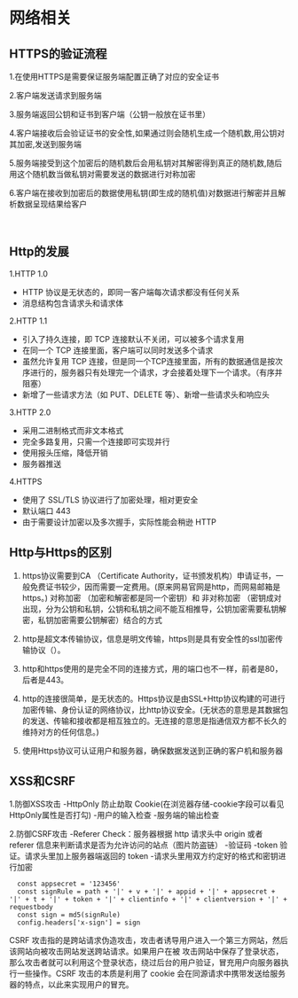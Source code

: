 # 网络相关
## HTTPS的验证流程
1.在使用HTTPS是需要保证服务端配置正确了对应的安全证书 

2.客户端发送请求到服务端 

3.服务端返回公钥和证书到客户端（公钥一般放在证书里） 

4.客户端接收后会验证证书的安全性,如果通过则会随机生成一个随机数,用公钥对其加密,发送到服务端 

5.服务端接受到这个加密后的随机数后会用私钥对其解密得到真正的随机数,随后用这个随机数当做私钥对需要发送的数据进行对称加密 

6.客户端在接收到加密后的数据使用私钥(即生成的随机值)对数据进行解密并且解析数据呈现结果给客户 

<br>

## Http的发展
1.HTTP 1.0
  + HTTP 协议是无状态的，即同一客户端每次请求都没有任何关系
  + 消息结构包含请求头和请求体

2.HTTP 1.1
+ 引入了持久连接，即 TCP 连接默认不关闭，可以被多个请求复用
+ 在同一个 TCP 连接里面，客户端可以同时发送多个请求
+ 虽然允许复用 TCP 连接，但是同一个TCP连接里面，所有的数据通信是按次序进行的，服务器只有处理完一个请求，才会接着处理下一个请求。（有序并阻塞）
+ 新增了一些请求方法（如 PUT、DELETE 等）、新增一些请求头和响应头

3.HTTP 2.0
+ 采用二进制格式而非文本格式
+ 完全多路复用，只需一个连接即可实现并行
+ 使用报头压缩，降低开销
+ 服务器推送

4.HTTPS
+ 使用了 SSL/TLS 协议进行了加密处理，相对更安全
+ 默认端口 443
+ 由于需要设计加密以及多次握手，实际性能会稍逊 HTTP

## Http与Https的区别
1. https协议需要到CA  （Certificate Authority，证书颁发机构）申请证书，一般免费证书较少，因而需要一定费用。(原来网易官网是http，而网易邮箱是https。)
对称加密 （加密和解密都是同一个密钥）和 非对称加密 （密钥成对出现，分为公钥和私钥，公钥和私钥之间不能互相推导，公钥加密需要私钥解密，私钥加密需要公钥解密）结合的方式
2. http是超文本传输协议，信息是明文传输，https则是具有安全性的ssl加密传输协议（）。

3. http和https使用的是完全不同的连接方式，用的端口也不一样，前者是80，后者是443。

4. http的连接很简单，是无状态的。Https协议是由SSL+Http协议构建的可进行加密传输、身份认证的网络协议，比http协议安全。(无状态的意思是其数据包的发送、传输和接收都是相互独立的。无连接的意思是指通信双方都不长久的维持对方的任何信息。)
5. 使用Https协议可认证用户和服务器，确保数据发送到正确的客户机和服务器

## XSS和CSRF
1.防御XSS攻击
-HttpOnly 防止劫取 Cookie(在浏览器存储-cookie字段可以看见HttpOnly属性是否打勾)
-用户的输入检查
-服务端的输出检查

2.防御CSRF攻击
-Referer Check：服务器根据 http 请求头中 origin 或者 referer 信息来判断请求是否为允许访问的站点（图片防盗链）
-验证码
-token 验证。请求头里加上服务器端返回的 token
-请求头里用双方约定好的格式和密钥进行加密

  ```vue
    const appsecret = '123456'
    const signRule = path + '|' + v + '|' + appid + '|' + appsecret + '|' + t + '|' + token + '|' + clientinfo + '|' + clientversion + '|' + requestbody
    const sign = md5(signRule)
    config.headers['x-sign'] = sign
  ```
CSRF 攻击指的是跨站请求伪造攻击，攻击者诱导用户进入一个第三方网站，然后该网站向被攻击网站发送跨站请求。如果用户在被
攻击网站中保存了登录状态，那么攻击者就可以利用这个登录状态，绕过后台的用户验证，冒充用户向服务器执行一些操作。CSRF 攻击的本质是利用了 cookie 会在同源请求中携带发送给服务器的特点，以此来实现用户的冒充。



